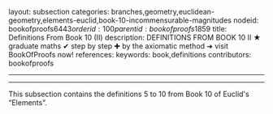 layout: subsection
categories: branches,geometry,euclidean-geometry,elements-euclid,book-10-incommensurable-magnitudes
nodeid: bookofproofs$6443
orderid: 100
parentid: bookofproofs$1859
title: Definitions From Book 10 (II)
description: DEFINITIONS FROM BOOK 10 II &#9733; graduate maths &#10004; step by step &#10010; by the axiomatic method &#10140; visit BookOfProofs now!
references: 
keywords: book,definitions
contributors: bookofproofs

---


---

This subsection contains the definitions 5 to 10 from Book 10 of Euclid's “Elements”.
